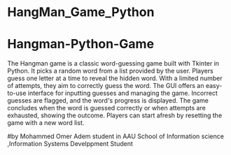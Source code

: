# HangMan_Game_Python
# Hangman-Python-Game
The Hangman game is a classic word-guessing game built with Tkinter in Python. It picks a random word from a list provided by the user. Players guess one letter at a time to reveal the hidden word. With a limited number of attempts, they aim to correctly guess the word. The GUI offers an easy-to-use interface for inputting guesses and managing the game. Incorrect guesses are flagged, and the word's progress is displayed. The game concludes when the word is guessed correctly or when attempts are exhausted, showing the outcome. Players can start afresh by resetting the game with a new word list.

#by Mohammed Omer Adem student in AAU School of Information science ,Information Systems Develppment Student